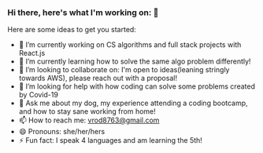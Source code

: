 ### Hi there, here's what I'm working on: 👋


Here are some ideas to get you started:

- 🔭 I’m currently working on CS algorithms and full stack projects with React.js
- 🌱 I’m currently learning how to solve the same algo problem differently! 
- 👯 I’m looking to collaborate on: I'm open to ideas(leaning stringly towards AWS), please reach out with a proposal!
- 🤔 I’m looking for help with how coding can solve some problems created by Covid-19
- 💬 Ask me about my dog, my experience attending a coding bootcamp, and how to stay sane working from home!
- 📫 How to reach me: vrod8763@gmail.com 
- 😄 Pronouns: she/her/hers
- ⚡ Fun fact: I speak 4 languages and am learning the 5th! 
